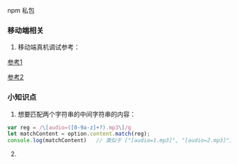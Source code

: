 npm 私包

### 移动端相关

1. 移动端真机调试参考： 

[参考1](https://www.cnblogs.com/tengrl/p/11014369.html)

[参考2](https://www.cnblogs.com/zt123123/p/14240642.html)

### 小知识点

1. 想要匹配两个字符串的中间字符串的内容：

```js
var reg = /\[audio=([0-9a-z]+?).mp3\]/g
let matchContent = option.content.match(reg);
console.log(matchContent)   // 类似于 ["[audio=1.mp3]", "[audio=2.mp3]"]
```

2. 